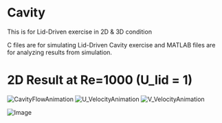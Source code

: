 # Cavity
This is for Lid-Driven exercise in 2D &amp; 3D condition

C files are for simulating Lid-Driven Cavity exercise and MATLAB files are for analyzing results from simulation.

# 2D Result at Re=1000 (U_lid = 1)
![CavityFlowAnimation](https://github.com/user-attachments/assets/00e02480-e186-4d14-b7dd-b33d6223d9c2)
![U_VelocityAnimation](https://github.com/user-attachments/assets/0ca9e928-4889-4243-8757-832836660fca)
![V_VelocityAnimation](https://github.com/user-attachments/assets/060382a9-c2c9-4008-996e-1e09a459f2a7)







![Image](https://github.com/user-attachments/assets/8c28cb74-1b2e-4ca8-aa94-b83013d98c79)

